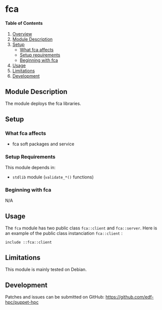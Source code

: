# fca

#### Table of Contents

1. [Overview](#overview)
2. [Module Description](#module-description)
3. [Setup](#setup)
    * [What fca affects](#what-fca-affects)
    * [Setup requirements](#setup-requirements)
    * [Beginning with fca](#beginning-with-fca)
4. [Usage](#usage)
5. [Limitations](#limitations)
6. [Development](#development)

## Module Description

The module deploys the fca libraries.

## Setup

### What fca affects

* fca soft packages and service

### Setup Requirements

This module depends in:

* `stdlib` module (`validate_*()` functions)

### Beginning with fca

N/A

## Usage

The `fca` module has two public class `fca::client` and `fca::server`. Here is an example of
the public class instanciation `fca::client` :

```
include ::fca::client
```

## Limitations

This module is mainly tested on Debian.

## Development

Patches and issues can be submitted on GitHub:
https://github.com/edf-hpc/puppet-hpc
